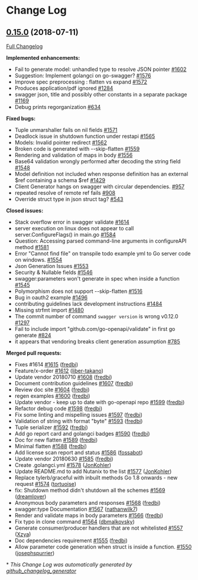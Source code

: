 # Change Log

## [0.15.0](https://github.com/rws-github/go-swagger/tree/0.15.0) (2018-07-11)
[Full Changelog](https://github.com/rws-github/go-swagger/compare/0.14.0...0.15.0)

**Implemented enhancements:**

- Fail to generate model: unhandled type to resolve JSON pointer [\#1602](https://github.com/rws-github/go-swagger/issues/1602)
- Suggestion: Implement golangci on go-swagger? [\#1576](https://github.com/rws-github/go-swagger/issues/1576)
- Improve spec preprocessing : flatten vs expand [\#1572](https://github.com/rws-github/go-swagger/issues/1572)
- Produces application/pdf ignored [\#1284](https://github.com/rws-github/go-swagger/issues/1284)
- swagger json, title and possibly other constants in a separate package [\#1169](https://github.com/rws-github/go-swagger/issues/1169)
- Debug prints regorganization [\#634](https://github.com/rws-github/go-swagger/issues/634)

**Fixed bugs:**

- Tuple unmarshaller fails on nil fields [\#1571](https://github.com/rws-github/go-swagger/issues/1571)
- Deadlock issue in shutdown function under restapi [\#1565](https://github.com/rws-github/go-swagger/issues/1565)
- Models: Invalid pointer redirect [\#1562](https://github.com/rws-github/go-swagger/issues/1562)
- Broken code is generated with --skip-flatten [\#1559](https://github.com/rws-github/go-swagger/issues/1559)
- Rendering and validation of maps in body [\#1556](https://github.com/rws-github/go-swagger/issues/1556)
- Base64 validation wrongly performed after decoding the string field [\#1548](https://github.com/rws-github/go-swagger/issues/1548)
- Model definition not included when response definition has an external $ref containing a schema $ref [\#1429](https://github.com/rws-github/go-swagger/issues/1429)
- Client Generator hangs on swagger with circular dependencies. [\#957](https://github.com/rws-github/go-swagger/issues/957)
- repeated resolve of remote ref fails [\#908](https://github.com/rws-github/go-swagger/issues/908)
- Override struct type in json struct tag? [\#543](https://github.com/rws-github/go-swagger/issues/543)

**Closed issues:**

- Stack overflow error in swagger validate [\#1614](https://github.com/rws-github/go-swagger/issues/1614)
- server execution on linux does not appear to call server.ConfigureFlags\(\) in main.go [\#1584](https://github.com/rws-github/go-swagger/issues/1584)
- Question: Accessing parsed command-line arguments in configureAPI method [\#1581](https://github.com/rws-github/go-swagger/issues/1581)
- Error "Cannot find file" on transpile todo example yml to Go server code on windows. [\#1554](https://github.com/rws-github/go-swagger/issues/1554)
- Json Generation Issues [\#1553](https://github.com/rws-github/go-swagger/issues/1553)
- Security & Nullable fields [\#1546](https://github.com/rws-github/go-swagger/issues/1546)
- swagger:parameters won't generate in spec when inside a function [\#1545](https://github.com/rws-github/go-swagger/issues/1545)
- Polymorphism does not support --skip-flatten [\#1516](https://github.com/rws-github/go-swagger/issues/1516)
- Bug in oauth2 example [\#1496](https://github.com/rws-github/go-swagger/issues/1496)
- contributing guidelines lack development instructions [\#1484](https://github.com/rws-github/go-swagger/issues/1484)
- Missing strfmt import [\#1480](https://github.com/rws-github/go-swagger/issues/1480)
- The commit number of command `swagger version` is wrong v0.12.0 [\#1297](https://github.com/rws-github/go-swagger/issues/1297)
- Fail to include import "github.com/go-openapi/validate" in first go generate [\#824](https://github.com/rws-github/go-swagger/issues/824)
- it appears that vendoring breaks client generation assumption [\#785](https://github.com/rws-github/go-swagger/issues/785)

**Merged pull requests:**

- Fixes \#1614 [\#1615](https://github.com/rws-github/go-swagger/pull/1615) ([fredbi](https://github.com/fredbi))
- Feature/x-order [\#1612](https://github.com/rws-github/go-swagger/pull/1612) ([liber-takano](https://github.com/liber-takano))
- Update vendor 20180710 [\#1608](https://github.com/rws-github/go-swagger/pull/1608) ([fredbi](https://github.com/fredbi))
- Document contribution guidelines [\#1607](https://github.com/rws-github/go-swagger/pull/1607) ([fredbi](https://github.com/fredbi))
- Review doc site [\#1604](https://github.com/rws-github/go-swagger/pull/1604) ([fredbi](https://github.com/fredbi))
- regen examples [\#1600](https://github.com/rws-github/go-swagger/pull/1600) ([fredbi](https://github.com/fredbi))
- Update vendor - keep up to date with go-openapi repo [\#1599](https://github.com/rws-github/go-swagger/pull/1599) ([fredbi](https://github.com/fredbi))
- Refactor debug code [\#1598](https://github.com/rws-github/go-swagger/pull/1598) ([fredbi](https://github.com/fredbi))
- Fix some linting and mispelling issues [\#1597](https://github.com/rws-github/go-swagger/pull/1597) ([fredbi](https://github.com/fredbi))
- Validation of string with format "byte" [\#1593](https://github.com/rws-github/go-swagger/pull/1593) ([fredbi](https://github.com/fredbi))
- Tuple serializer [\#1592](https://github.com/rws-github/go-swagger/pull/1592) ([fredbi](https://github.com/fredbi))
- Add go report card and golangci badges [\#1590](https://github.com/rws-github/go-swagger/pull/1590) ([fredbi](https://github.com/fredbi))
- Doc for new flatten [\#1589](https://github.com/rws-github/go-swagger/pull/1589) ([fredbi](https://github.com/fredbi))
- Minimal flatten [\#1588](https://github.com/rws-github/go-swagger/pull/1588) ([fredbi](https://github.com/fredbi))
- Add license scan report and status [\#1586](https://github.com/rws-github/go-swagger/pull/1586) ([fossabot](https://github.com/fossabot))
- Update vendor 20180630 [\#1585](https://github.com/rws-github/go-swagger/pull/1585) ([fredbi](https://github.com/fredbi))
- Create .golangci.yml [\#1578](https://github.com/rws-github/go-swagger/pull/1578) ([JonKohler](https://github.com/JonKohler))
- Update README.md to add Nutanix to the list [\#1577](https://github.com/rws-github/go-swagger/pull/1577) ([JonKohler](https://github.com/JonKohler))
- Replace tylerb/graceful with inbuilt methods Go 1.8 onwards - new request [\#1574](https://github.com/rws-github/go-swagger/pull/1574) ([tortuoise](https://github.com/tortuoise))
- fix: Shutdown method didn't shutdown all the schemes [\#1569](https://github.com/rws-github/go-swagger/pull/1569) ([dreamlover](https://github.com/dreamlover))
- Anonymous body parameters and responses [\#1568](https://github.com/rws-github/go-swagger/pull/1568) ([fredbi](https://github.com/fredbi))
- swagger:type Documentation [\#1567](https://github.com/rws-github/go-swagger/pull/1567) ([nathanwilk7](https://github.com/nathanwilk7))
- Render and validate maps in body parameters [\#1566](https://github.com/rws-github/go-swagger/pull/1566) ([fredbi](https://github.com/fredbi))
- Fix typo in clone command [\#1564](https://github.com/rws-github/go-swagger/pull/1564) ([dbmalkovsky](https://github.com/dbmalkovsky))
- Generate consumer/producer handlers that are not whitelisted [\#1557](https://github.com/rws-github/go-swagger/pull/1557) ([Xzya](https://github.com/Xzya))
- Doc dependencies requirement [\#1555](https://github.com/rws-github/go-swagger/pull/1555) ([fredbi](https://github.com/fredbi))
- Allow parameter code generation when struct is inside a function. [\#1550](https://github.com/rws-github/go-swagger/pull/1550) ([josephspurrier](https://github.com/josephspurrier))

\* *This Change Log was automatically generated by [github_changelog_generator](https://github.com/skywinder/Github-Changelog-Generator)*